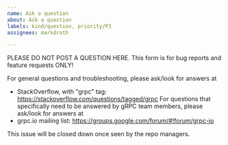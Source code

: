 ```yaml
---
name: Ask a question
about: Ask a question
labels: kind/question, priority/P3
assignees: markdroth

---
```


PLEASE DO NOT POST A QUESTION HERE.
This form is for bug reports and feature requests ONLY!

For general questions and troubleshooting, please ask/look for answers at
- StackOverflow, with "grpc" tag: https://stackoverflow.com/questions/tagged/grpc
For questions that specifically need to be answered by gRPC team members, please ask/look for answers at
- grpc.io mailing list: https://groups.google.com/forum/#!forum/grpc-io

This issue will be closed down once seen by the repo managers.

